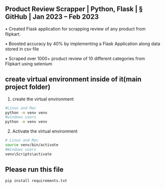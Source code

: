 
## Product Review Scrapper | Python, Flask | § GitHub | Jan 2023 – Feb 2023
• Created Flask application for scrapping review of any product from flipkart.

• Boosted accuracy by 40% by implementing a Flask Application along data stored in csv file

• Scraped over 1000+ product review of 10 different categories from Flipkart using selenium



## create virtual environment inside of it(main project folder)

1. create the virtual environment

```bash
#Linux and Mac
python -m venv venv
#windows users
python -m venv venv
```

2. Activate the virtual environment

```bash
# Linux and Mac
source venv/bin/activate
#Windows users
venv\Scripts\activate
```

## Please run this file
```
pip install requirements.txt
```



